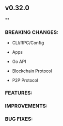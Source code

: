 ## v0.32.0

**

### BREAKING CHANGES:

* CLI/RPC/Config

* Apps

* Go API

* Blockchain Protocol

* P2P Protocol

### FEATURES:

### IMPROVEMENTS:

### BUG FIXES:


